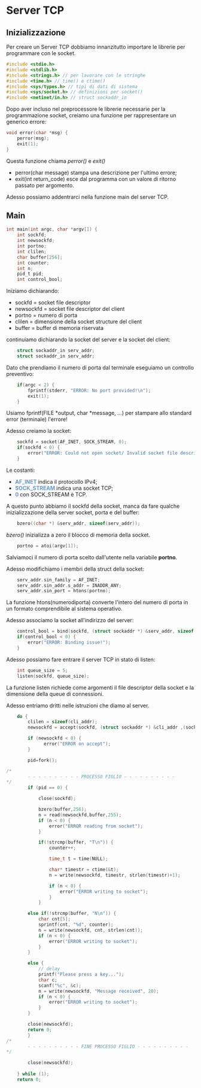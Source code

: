 # Server TCP

## Inizializzazione

Per creare un Server TCP dobbiamo innanzitutto importare le librerie per programmare con le socket.

```c
#include <stdio.h>
#include <stdlib.h>
#include <strings.h> // per lavorare con le stringhe
#include <time.h> // time() e ctime()
#include <sys/types.h> // tipi di dati di sistema
#include <sys/socket.h> // definizioni per socket()
#include <netinet/in.h> // struct sockaddr_in
```
Dopo aver incluso nel preprocessore le librerie necessarie per la programmazione socket, creiamo una funzione per rappresentare un generico errore:

```c
void error(char *msg) {
    perror(msg);
    exit(1);
}
```
Questa funzione chiama *perror()* e *exit()*
+  perror(char  message) stampa una descrizione per l'ultimo errore;
+ exit(int return_code) esce dal programma con un valore di ritorno passato per argomento.

Adesso possiamo addentrarci nella funzione main del server TCP.

## Main
```c
int main(int argc, char *argv[]) {
    int sockfd;
    int newsockfd;
    int portno;
    int clilen;
    char buffer[256];
    int counter;
    int n;
    pid_t pid;
    int control_bool;
```
Iniziamo dichiarando:
+ sockfd = socket file descriptor
+ newsockfd = socket file descriptor del client
+ portno = numero di porta
+ clilen = dimensione della socket structure del client
+ buffer = buffer di memoria riservata

continuiamo dichiarando la socket del server e la socket del client:
```c
    struct sockaddr_in serv_addr;
    struct sockaddr_in serv_addr;
```
Dato che prendiamo il numero di porta dal terminale eseguiamo un controllo preventivo:
```c
    if(argc < 2) {
        fprintf(stderr, "ERROR: No port provided!\n");
        exit(1);
    }
```
Usiamo fprintf(FILE *output, char *message, ...) per stampare allo standard error (terminale) l'errore!

Adesso creiamo la socket:

```c
    sockfd = socket(AF_INET, SOCK_STREAM, 0);
    if(sockfd < 0) {
        error("ERROR: Could not open socket/ Invalid socket file descriptor");
    }
```
Le costanti:
+ **<text style=color:rgb(103,151,205)> AF_INET </text>** indica il protocollo IPv4;
+ **<text style=color:rgb(103,151,205)> SOCK_STREAM </text>** indica una socket TCP;
+ **<text style=color:rgb(103,151,205)> 0 </text>** con SOCK_STREAM è TCP.

A questo punto abbiamo il sockfd della socket, manca da fare qualche inizializzazione della server socket, porta e del buffer:

```c
    bzero((char *) &serv_addr, sizeof(serv_addr));
```
*bzero()* inizializza a zero il blocco di memoria della socket.

```c
    portno = atoi(argv[1]);
```
Salviamoci il numero di porta scelto dall'utente nella variabile **portno**.

Adesso modifichiamo i membri della struct della socket:
```c
    serv_addr.sin_family = AF_INET;
    serv_addr.sin_addr.s_addr = INADDR_ANY;
    serv_addr.sin_port = htons(portno);
```
La funzione htons(numerodiporta) converte l'intero del numero di porta in un formato comprendibile al sistema operativo.

Adesso associamo la socket all'indirizzo del server:

```c
    control_bool = bind(sockfd, (struct sockaddr *) &serv_addr, sizeof(serv_addr));
    if(control_bool < 0) {
        error("ERROR: Binding issue!");
    }
```
Adesso possiamo fare entrare il server TCP in stato di listen:

```c
    int queue_size = 5;
    listen(sockfd, queue_size);
```
La funzione listen richiede come argomenti il file descriptor della socket e la dimensione della queue di connessioni.

Adesso entriamo dritti nelle istruzioni che diamo al server.

```c
    do {
        clilen = sizeof(cli_addr);
        newsockfd = accept(sockfd, (struct sockaddr *) &cli_addr ,(socklen_t *)&clilen);

        if (newsockfd < 0) {
              error("ERROR on accept");
        }

        pid=fork();

/*
        - - - - - - - - - - PROCESSO FIGLIO - - - - - - - - - -
*/
        if (pid == 0) {

            close(sockfd);

            bzero(buffer,256);
            n = read(newsockfd,buffer,255);
            if (n < 0) {
                error("ERROR reading from socket");
            }

            if(!strcmp(buffer, "T\n")) {
                counter++;

                time_t t = time(NULL);

                char* timestr = ctime(&t);
                n = write(newsockfd, timestr, strlen(timestr)+1);

                if (n < 0) {
                    error("ERROR writing to socket");
                }
            } 

		else if(!strcmp(buffer, "N\n")) {
            char cnt[5];
            sprintf(cnt, "%d", counter);
            n = write(newsockfd, cnt, strlen(cnt));
            if (n < 0) {
                error("ERROR writing to socket");
            }
        }

		else {
            // delay
            printf("Please press a key...");
            char c;
            scanf("%c", &c);
            n = write(newsockfd, "Message received", 20);
            if (n < 0) {
                error("ERROR writing to socket");
            }
        }

        close(newsockfd);
        return 0;
        }
/*
        - - - - - - - - - - FINE PROCESSO FIGLIO - - - - - - - - - -
*/

        close(newsockfd);
        
    } while (1);
    return 0;
```








